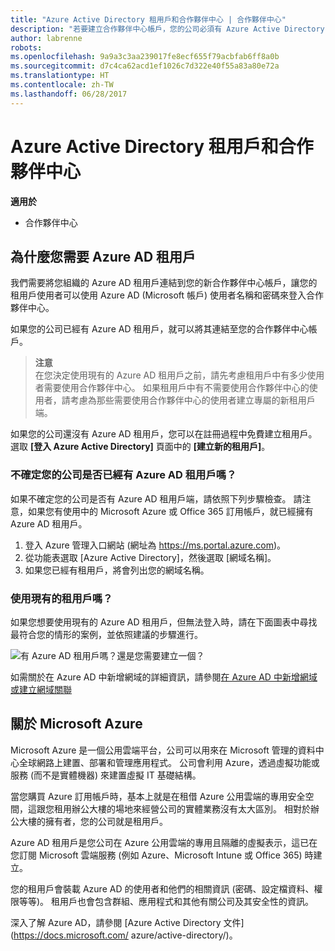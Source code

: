 ```yaml
---
title: "Azure Active Directory 租用戶和合作夥伴中心 | 合作夥伴中心"
description: "若要建立合作夥伴中心帳戶，您的公司必須有 Azure Active Directory (Azure AD) 租用戶。 Azure AD 是 Microsoft 的雲端式目錄及身分識別管理服務。"
author: labrenne
robots: 
ms.openlocfilehash: 9a9a3c3aa239017fe8ecf655f79acbfab6ff8a0b
ms.sourcegitcommit: d7c4ca62acd1ef1026c7d322e40f55a83a80e72a
ms.translationtype: HT
ms.contentlocale: zh-TW
ms.lasthandoff: 06/28/2017
---
```

# <a name="azure-active-directory-tenants-and-partner-center"></a>Azure Active Directory 租用戶和合作夥伴中心  

**適用於**

-  合作夥伴中心

## <a name="why-you-need-an-azure-ad-tenant"></a>為什麼您需要 Azure AD 租用戶

我們需要將您組織的 Azure AD 租用戶連結到您的新合作夥伴中心帳戶，讓您的租用戶使用者可以使用 Azure AD (Microsoft 帳戶) 使用者名稱和密碼來登入合作夥伴中心。

如果您的公司已經有 Azure AD 租用戶，就可以將其連結至您的合作夥伴中心帳戶。 

>**注意**<br> 在您決定使用現有的 Azure AD 租用戶之前，請先考慮租用戶中有多少使用者需要使用合作夥伴中心。 如果租用戶中有不需要使用合作夥伴中心的使用者，請考慮為那些需要使用合作夥伴中心的使用者建立專屬的新租用戶端。

如果您的公司還沒有 Azure AD 租用戶，您可以在註冊過程中免費建立租用戶。 選取 **\[登入 Azure Active Directory\]** 頁面中的 **\[建立新的租用戶\]**。 

### <a name="not-sure-if-your-company-already-has-an-azure-ad-tenant"></a>不確定您的公司是否已經有 Azure AD 租用戶嗎？

如果不確定您的公司是否有 Azure AD 租用戶端，請依照下列步驟檢查。 請注意，如果您有使用中的 Microsoft Azure 或 Office 365 訂用帳戶，就已經擁有 Azure AD 租用戶。
1.  登入 Azure 管理入口網站 (網址為 https://ms.portal.azure.com)。
2.  從功能表選取 [Azure Active Directory]，然後選取 [網域名稱]。
3.  如果您已經有租用戶，將會列出您的網域名稱。

### <a name="using-an-existing-tenant"></a>使用現有的租用戶嗎？

如果您想要使用現有的 Azure AD 租用戶，但無法登入時，請在下面圖表中尋找最符合您的情形的案例，並依照建議的步驟進行。 

![有 Azure AD 租用戶嗎？還是您需要建立一個？](images/onboardingAADFlow.png)

如需關於在 Azure AD 中新增網域的詳細資訊，請參閱[在 Azure AD 中新增網域或建立網域關聯](https://docs.microsoft.com/azure/active-directory/active-directory-add-domain)

## <a name="about-microsoft-azure"></a>關於 Microsoft Azure

Microsoft Azure 是一個公用雲端平台，公司可以用來在 Microsoft 管理的資料中心全球網路上建置、部署和管理應用程式。 公司會利用 Azure，透過虛擬功能或服務 (而不是實體機器) 來建置虛擬 IT 基礎結構。 

當您購買 Azure  訂用帳戶時，基本上就是在租借 Azure 公用雲端的專用安全空間，這跟您租用辦公大樓的場地來經營公司的實體業務沒有太大區別。 相對於辦公大樓的擁有者，您的公司就是租用戶。 

Azure AD 租用戶是您公司在 Azure 公用雲端的專用且隔離的虛擬表示，這已在您訂閱 Microsoft 雲端服務 (例如 Azure、Microsoft Intune 或 Office 365) 時建立。 

您的租用戶會裝載 Azure AD 的使用者和他們的相關資訊 (密碼、設定檔資料、權限等等)。 租用戶也會包含群組、應用程式和其他有關公司及其安全性的資訊。 

深入了解 Azure AD，請參閱 [Azure Active Directory 文件](https://docs.microsoft.com/ azure/active-directory/)。 